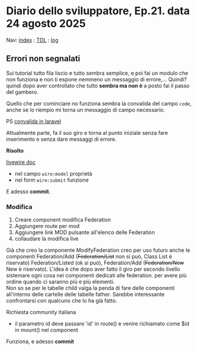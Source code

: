 # Diario dello sviluppatore, Ep.21. data 24 agosto 2025

Nav: [index](../index.md) : [TDL](../TDL.md) : [log](../../storage/logs/laravel.log)

## Errori non segnalati

Sui tutorial tutto fila liscio e tutto sembra semplice,
e poi fai un modulo che non funziona e non ti espone nemmeno
un messaggio di errore,... Quindi? quindi dopo aver controllato che
tutto **sembra ma non è** a posto fai il passo del gambero.

Quello che per cominciare no funziona sembra la convalida del campo `code`, anche se lo riempio mi torna un messaggio di campo necessario.

PS [convalida in laravel](https://laravel.com/docs/12.x/validation#form-request-validation)

Attualmente parte, fa il suo giro e torna al punto iniziale senza fare inserimento e senza dare messaggi di errore. 

**Risolto**

[livewire doc](https://livewire.laravel.com/docs/wire-model)

- nel campo `wire:model` proprietà
- nel form `wire:submit` funzione

E adesso **commit**.

### Modifica

1. Creare component modifica Federation 
1. Aggiungere route per mod
1. Aggiungere link MOD pulsante all'elenco delle Federation
1. collaudare la modifica live

Già che creo la componente ModifyFederation creo per uso futuro anche le componenti Federation/Add (~~Federation/List~~ non si può, Class List è riservato) Federation/Listed (ok si può), Federation/Add (~~Federation/New~~ New è riservato).
L'idea è che dopo aver fatto il giro per secondo livello sistemare ogni cosa nei componenti dedicati alle federation. per avere più ordine quando ci saranno più e più elementi.  
Non so se per le tabelle child valga la penda di fare delle componenti all'interno delle cartelle delle tabelle father. Sarebbe interessante confrontarsi con qualcuno che lo ha già fatto.

Richiesta community italiana

- il parametro id deve passare 'id' in route() e venire
  richiamato come $id in mount() nel component

Funziona, e adesso **commit**

